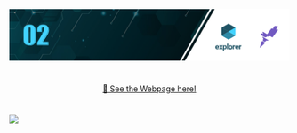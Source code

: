 <img src="https://github.com/jacksonMarcelinoFreitas/Treine_me/blob/master/images/imagem%20para%20Readme.png?raw=true"/>

#

<p style="text-align:center"><a  href="https://github.com/jacksonMarcelinoFreitas/Treine_me">👀 See the Webpage here!</a></p>

#

<img width=1080 src="https://user-images.githubusercontent.com/88464195/187088946-cc2a40bc-89ce-430a-87a5-0e2e09034b03.png"/>
